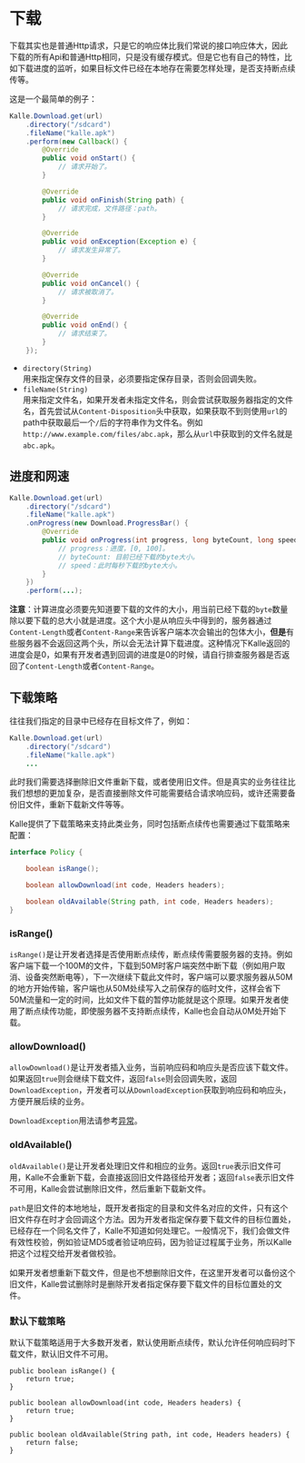 # 下载
下载其实也是普通Http请求，只是它的响应体比我们常说的接口响应体大，因此下载的所有Api和普通Http相同，只是没有缓存模式。但是它也有自己的特性，比如下载进度的监听，如果目标文件已经在本地存在需要怎样处理，是否支持断点续传等。

这是一个最简单的例子：
```java
Kalle.Download.get(url)
    .directory("/sdcard")
    .fileName("kalle.apk")
    .perform(new Callback() {
        @Override
        public void onStart() {
            // 请求开始了。
        }

        @Override
        public void onFinish(String path) {
            // 请求完成，文件路径：path。
        }

        @Override
        public void onException(Exception e) {
        	// 请求发生异常了。
        }

        @Override
        public void onCancel() {
        	// 请求被取消了。
        }

        @Override
        public void onEnd() {
        	// 请求结束了。
        }
    });
```

* `directory(String)`  
  用来指定保存文件的目录，必须要指定保存目录，否则会回调失败。
* `fileName(String)`  
  用来指定文件名，如果开发者未指定文件名，则会尝试获取服务器指定的文件名，首先尝试从`Content-Disposition`头中获取，如果获取不到则使用`url`的path中获取最后一个`/`后的字符串作为文件名。例如`http://www.example.com/files/abc.apk`，那么从`url`中获取到的文件名就是`abc.apk`。

## 进度和网速
```java
Kalle.Download.get(url)
    .directory("/sdcard")
    .fileName("kalle.apk")
    .onProgress(new Download.ProgressBar() {
        @Override
        public void onProgress(int progress, long byteCount, long speed) {
            // progress：进度，[0, 100]。
            // byteCount: 目前已经下载的byte大小。
            // speed：此时每秒下载的byte大小。
        }
    })
    .perform(...);
```

**注意**：计算进度必须要先知道要下载的文件的大小，用当前已经下载的`byte`数量除以要下载的总大小就是进度。这个大小是从响应头中得到的，服务器通过`Content-Length`或者`Content-Range`来告诉客户端本次会输出的包体大小，**但是**有些服务器不会返回这两个头，所以会无法计算下载进度。这种情况下Kalle返回的进度会是0，如果有开发者遇到回调的进度是0的时候，请自行排查服务器是否返回了`Content-Length`或者`Content-Range`。

## 下载策略
往往我们指定的目录中已经存在目标文件了，例如：
```java
Kalle.Download.get(url)
    .directory("/sdcard")
    .fileName("kalle.apk")
    ...
```

此时我们需要选择删除旧文件重新下载，或者使用旧文件。但是真实的业务往往比我们想想的更加复杂，是否直接删除文件可能需要结合请求响应码，或许还需要备份旧文件，重新下载新文件等等。

Kalle提供了下载策略来支持此类业务，同时包括断点续传也需要通过下载策略来配置：
```java
interface Policy {

    boolean isRange();

    boolean allowDownload(int code, Headers headers);

    boolean oldAvailable(String path, int code, Headers headers);
}
```

### isRange()
`isRange()`是让开发者选择是否使用断点续传，断点续传需要服务器的支持。例如客户端下载一个100M的文件，下载到50M时客户端突然中断下载（例如用户取消、设备突然断电等），下一次继续下载此文件时，客户端可以要求服务器从50M的地方开始传输，客户端也从50M处续写入之前保存的临时文件，这样会省下50M流量和一定的时间，比如文件下载的暂停功能就是这个原理。如果开发者使用了断点续传功能，即使服务器不支持断点续传，Kalle也会自动从0M处开始下载。

### allowDownload()
`allowDownload()`是让开发者插入业务，当前响应码和响应头是否应该下载文件。如果返回`true`则会继续下载文件，返回`false`则会回调失败，返回`DownloadException`，开发者可以从`DownloadException`获取到响应码和响应头，方便开展后续的业务。

`DownloadException`用法请参考[异常](../error)。

### oldAvailable()
`oldAvailable()`是让开发者处理旧文件和相应的业务。返回`true`表示旧文件可用，Kalle不会重新下载，会直接返回旧文件路径给开发者；返回`false`表示旧文件不可用，Kalle会尝试删除旧文件，然后重新下载新文件。

`path`是旧文件的本地地址，既开发者指定的目录和文件名对应的文件，只有这个旧文件存在时才会回调这个方法。因为开发者指定保存要下载文件的目标位置处，已经存在一个同名文件了，Kalle不知道如何处理它。一般情况下，我们会做文件有效性校验，例如验证MD5或者验证响应码，因为验证过程属于业务，所以Kalle把这个过程交给开发者做校验。

如果开发者想重新下载文件，但是也不想删除旧文件，在这里开发者可以备份这个旧文件，Kalle尝试删除时是删除开发者指定保存要下载文件的目标位置处的文件。

### 默认下载策略
默认下载策略适用于大多数开发者，默认使用断点续传，默认允许任何响应码时下载文件，默认旧文件不可用。
```
public boolean isRange() {
    return true;
}

public boolean allowDownload(int code, Headers headers) {
    return true;
}

public boolean oldAvailable(String path, int code, Headers headers) {
    return false;
}
```